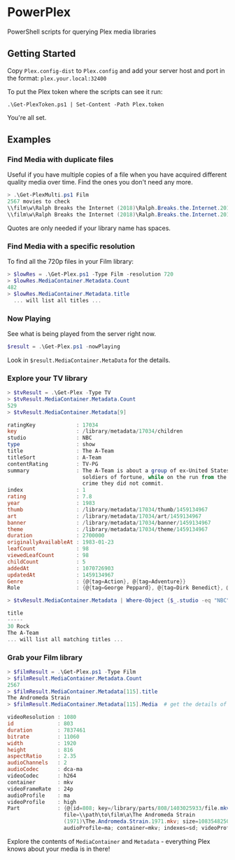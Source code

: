 # PowerPlex
PowerShell scripts for querying Plex media libraries

## Getting Started

Copy `Plex.config-dist` to `Plex.config` and add your server host and port in the format: `plex.your.local:32400`

To put the Plex token where the scripts can see it run: 

`.\Get-PlexToken.ps1 | Set-Content -Path Plex.token`

You're all set.


## Examples

### Find Media with duplicate files
Useful if you have multiple copies of a file when you have acquired different quality media over time. Find the ones you don't need any more.

```powershell
> .\Get-PlexMulti.ps1 Film
2567 movies to check
\\film\w\Ralph Breaks the Internet (2018)\Ralph.Breaks.the.Internet.2018.1080p.WEB-DL.DD5.1.H264.mkv
\\film\w\Ralph Breaks the Internet (2018)\Ralph.Breaks.the.Internet.2018.1080p.BluRay.x264.mkv
```

Quotes are only needed if your library name has spaces.

### Find Media with a specific resolution
To find all the 720p files in your Film library:

```powershell
> $lowRes = .\Get-Plex.ps1 -Type Film -resolution 720
> $lowRes.MediaContainer.Metadata.Count
482
> $lowRes.MediaContainer.Metadata.title
  ... will list all titles ...
```

### Now Playing
See what is being played from the server right now.

```powershell
$result = .\Get-Plex.ps1 -nowPlaying
```

Look in `$result.MediaContainer.MetaData` for the details.

### Explore your TV library

```powershell
> $tvResult = .\Get-Plex -Type TV
> $tvResult.MediaContainer.Metadata.Count
529
> $tvResult.MediaContainer.Metadata[9]

ratingKey             : 17034
key                   : /library/metadata/17034/children
studio                : NBC
type                  : show
title                 : The A-Team
titleSort             : A-Team
contentRating         : TV-PG
summary               : The A-Team is about a group of ex-United States Army Special Forces personnel who work as
                        soldiers of fortune, while on the run from the Army after being branded as war criminals for a
                        crime they did not commit.
index                 : 1
rating                : 7.8
year                  : 1983
thumb                 : /library/metadata/17034/thumb/1459134967
art                   : /library/metadata/17034/art/1459134967
banner                : /library/metadata/17034/banner/1459134967
theme                 : /library/metadata/17034/theme/1459134967
duration              : 2700000
originallyAvailableAt : 1983-01-23
leafCount             : 98
viewedLeafCount       : 98
childCount            : 5
addedAt               : 1070726903
updatedAt             : 1459134967
Genre                 : {@{tag=Action}, @{tag=Adventure}}
Role                  : {@{tag=George Peppard}, @{tag=Dirk Benedict}, @{tag=Mr. T}}

> $tvResult.MediaContainer.Metadata | Where-Object {$_.studio -eq "NBC"} | select title

title
-----
30 Rock
The A-Team
... will list all matching titles ...

```

### Grab your Film library

```powershell
> $filmResult = .\Get-Plex.ps1 -Type Film
> $filmResult.MediaContainer.Metadata.Count
2567
> $filmResult.MediaContainer.Metadata[115].title
The Andromeda Strain
> $filmResult.MediaContainer.Metadata[115].Media  # get the details of the media file itself

videoResolution : 1080
id              : 803
duration        : 7837461
bitrate         : 11060
width           : 1920
height          : 816
aspectRatio     : 2.35
audioChannels   : 2
audioCodec      : dca-ma
videoCodec      : h264
container       : mkv
videoFrameRate  : 24p
audioProfile    : ma
videoProfile    : high
Part            : {@{id=808; key=/library/parts/808/1403025933/file.mkv; duration=7837461;
                  file=\\path\to\film\a\The Andromeda Strain
                  (1971)\The.Andromeda.Strain.1971.mkv; size=10835482508;
                  audioProfile=ma; container=mkv; indexes=sd; videoProfile=high}}
```
Explore the contents of `MediaContainer` and `Metadata` - everything Plex knows about your media is in there!
